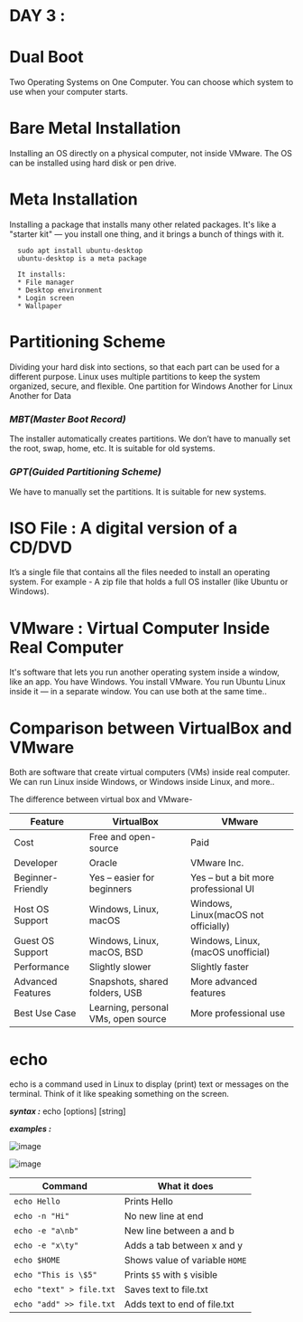 # DAY 3 :
  # Dual Boot
  Two Operating Systems on One Computer. You can choose which system to use when your computer starts.
  
  # Bare Metal Installation
  Installing an OS directly on a physical computer, not inside VMware. The OS can be installed using hard disk or pen drive.
  
  # Meta Installation
  Installing a package that installs many other related packages. It's like a "starter kit" — you install one thing, and it brings a bunch of things with it.

      sudo apt install ubuntu-desktop
      ubuntu-desktop is a meta package

      It installs:
      * File manager
      * Desktop environment
      * Login screen
      * Wallpaper
  
  # Partitioning Scheme
  Dividing your hard disk into sections, so that each part can be used for a different purpose. Linux uses multiple partitions to keep the system organized, secure, and flexible.
      One partition for Windows
      Another for Linux
      Another for Data

  ### **_MBT(Master Boot Record)_**
  The installer automatically creates partitions. We don’t have to manually set the root, swap, home, etc. It is suitable for old systems.
  
  ### **_GPT(Guided Partitioning Scheme)_**
  We have to manually set the partitions. It is suitable for new systems.

  # ISO File : A digital version of a CD/DVD
  It’s a single file that contains all the files needed to install an operating system. For example - A zip file that holds a full OS installer (like Ubuntu or Windows).
  
  # VMware :  Virtual Computer Inside Real Computer
  It's software that lets you run another operating system inside a window, like an app.
      You have Windows.
      You install VMware.
      You run Ubuntu Linux inside it — in a separate window.
      You can use both at the same time..
      
  # Comparison between VirtualBox and VMware
  Both are software that create virtual computers (VMs) inside real computer. We can run Linux inside Windows, or Windows inside Linux, and more..

  The difference between virtual box and VMware-
  
  | Feature | VirtualBox | VMware |                              
  | ------------------| ------------------ | ----------- |    
  | Cost              | Free and open-source | Paid |                                
  | Developer         | Oracle | VMware Inc. |                        
  | Beginner-Friendly | Yes – easier for beginners | Yes – but a bit more professional UI |
  | Host OS Support   | Windows, Linux, macOS | Windows, Linux(macOS not officially) |
  | Guest OS Support  | Windows, Linux, macOS, BSD | Windows, Linux, (macOS unofficial) |  
  | Performance       | Slightly slower | Slightly faster |                     
  | Advanced Features | Snapshots, shared folders, USB | More advanced features |              
  | Best Use Case     | Learning, personal VMs, open source | More professional use |

  # echo
  echo is a command used in Linux to display (print) text or messages on the terminal. Think of it like speaking something on the screen.

  **_syntax :_** echo [options] [string]
  
  **_examples :_** 

  ![image](https://github.com/user-attachments/assets/b4a22efb-6a4d-4554-9751-3f0ce0987abc)

  ![image](https://github.com/user-attachments/assets/f0ed4a51-df6d-4dcf-b920-5154f6254b3e)

| Command                  | What it does                   |
| ------------------------ | ------------------------------ |
| `echo Hello`             | Prints Hello                   |
| `echo -n "Hi"`           | No new line at end             |
| `echo -e "a\nb"`         | New line between a and b       |
| `echo -e "x\ty"`         | Adds a tab between x and y     |
| `echo $HOME`             | Shows value of variable `HOME` |
| `echo "This is \$5"`     | Prints `$5` with `$` visible   |
| `echo "text" > file.txt` | Saves text to file.txt         |
| `echo "add" >> file.txt` | Adds text to end of file.txt   |



  
      

  

    

  

 
    
     

